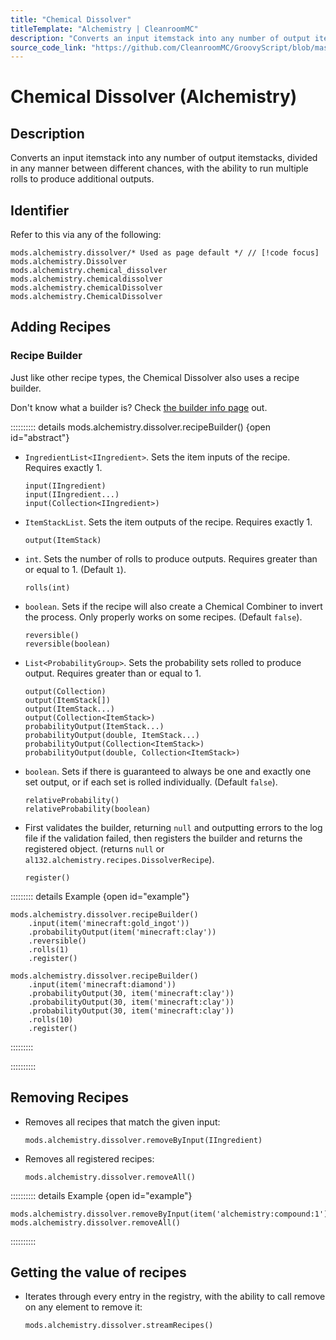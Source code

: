 ```yaml
---
title: "Chemical Dissolver"
titleTemplate: "Alchemistry | CleanroomMC"
description: "Converts an input itemstack into any number of output itemstacks, divided in any manner between different chances, with the ability to run multiple rolls to produce additional outputs."
source_code_link: "https://github.com/CleanroomMC/GroovyScript/blob/master/src/main/java/com/cleanroommc/groovyscript/compat/mods/alchemistry/Dissolver.java"
---
```


# Chemical Dissolver (Alchemistry)

## Description

Converts an input itemstack into any number of output itemstacks, divided in any manner between different chances, with the ability to run multiple rolls to produce additional outputs.

## Identifier

Refer to this via any of the following:

```groovy:no-line-numbers {1}
mods.alchemistry.dissolver/* Used as page default */ // [!code focus]
mods.alchemistry.Dissolver
mods.alchemistry.chemical_dissolver
mods.alchemistry.chemicaldissolver
mods.alchemistry.chemicalDissolver
mods.alchemistry.ChemicalDissolver
```


## Adding Recipes

### Recipe Builder

Just like other recipe types, the Chemical Dissolver also uses a recipe builder.

Don't know what a builder is? Check [the builder info page](../../getting_started/builder.md) out.

:::::::::: details mods.alchemistry.dissolver.recipeBuilder() {open id="abstract"}
- `IngredientList<IIngredient>`. Sets the item inputs of the recipe. Requires exactly 1.

    ```groovy:no-line-numbers
    input(IIngredient)
    input(IIngredient...)
    input(Collection<IIngredient>)
    ```

- `ItemStackList`. Sets the item outputs of the recipe. Requires exactly 1.

    ```groovy:no-line-numbers
    output(ItemStack)
    ```

- `int`. Sets the number of rolls to produce outputs. Requires greater than or equal to 1. (Default `1`).

    ```groovy:no-line-numbers
    rolls(int)
    ```

- `boolean`. Sets if the recipe will also create a Chemical Combiner to invert the process. Only properly works on some recipes. (Default `false`).

    ```groovy:no-line-numbers
    reversible()
    reversible(boolean)
    ```

- `List<ProbabilityGroup>`. Sets the probability sets rolled to produce output. Requires greater than or equal to 1.

    ```groovy:no-line-numbers
    output(Collection)
    output(ItemStack[])
    output(ItemStack...)
    output(Collection<ItemStack>)
    probabilityOutput(ItemStack...)
    probabilityOutput(double, ItemStack...)
    probabilityOutput(Collection<ItemStack>)
    probabilityOutput(double, Collection<ItemStack>)
    ```

- `boolean`. Sets if there is guaranteed to always be one and exactly one set output, or if each set is rolled individually. (Default `false`).

    ```groovy:no-line-numbers
    relativeProbability()
    relativeProbability(boolean)
    ```

- First validates the builder, returning `null` and outputting errors to the log file if the validation failed, then registers the builder and returns the registered object. (returns `null` or `al132.alchemistry.recipes.DissolverRecipe`).

    ```groovy:no-line-numbers
    register()
    ```

::::::::: details Example {open id="example"}
```groovy:no-line-numbers
mods.alchemistry.dissolver.recipeBuilder()
    .input(item('minecraft:gold_ingot'))
    .probabilityOutput(item('minecraft:clay'))
    .reversible()
    .rolls(1)
    .register()

mods.alchemistry.dissolver.recipeBuilder()
    .input(item('minecraft:diamond'))
    .probabilityOutput(30, item('minecraft:clay'))
    .probabilityOutput(30, item('minecraft:clay'))
    .probabilityOutput(30, item('minecraft:clay'))
    .rolls(10)
    .register()
```

:::::::::

::::::::::

## Removing Recipes

- Removes all recipes that match the given input:

    ```groovy:no-line-numbers
    mods.alchemistry.dissolver.removeByInput(IIngredient)
    ```

- Removes all registered recipes:

    ```groovy:no-line-numbers
    mods.alchemistry.dissolver.removeAll()
    ```

:::::::::: details Example {open id="example"}
```groovy:no-line-numbers
mods.alchemistry.dissolver.removeByInput(item('alchemistry:compound:1'))
mods.alchemistry.dissolver.removeAll()
```

::::::::::

## Getting the value of recipes

- Iterates through every entry in the registry, with the ability to call remove on any element to remove it:

    ```groovy:no-line-numbers
    mods.alchemistry.dissolver.streamRecipes()
    ```
